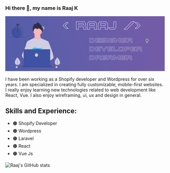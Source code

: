 



### Hi there 👋, my name is Raaj K
![](https://github.com/blueGen135/blueGen135/blob/main/cover.png)

 I have been working as a Shopify developer and Wordpress for over six years. I am specialized in creating fully customizable, mobile-first websites. I really enjoy learning new technologies related to web development like React, Vue. I also enjoy wireframing, ui, ux and design in general.

## Skills and Experience: 
- 🟠 Shopify Developer
- 🟠 Wordpress
- 🟠 Laravel
- 🟠 React
- 🟠 Vue Js


![Raaj's GitHub stats](https://github-readme-stats.vercel.app/api?username=bluegen135&show_icons=true&theme=radical)




